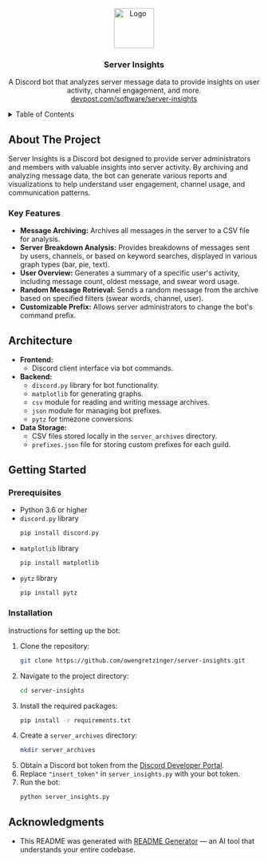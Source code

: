 <div align="center">
  <a href="https://github
<div align="center">
  <a href="https://devpost.com/software/server-insights">
    <img src="https://github.com/user-attachments/assets/a6678e6d-d6ec-4326-ab10-7efa77a64d33" alt="Logo" width="80" height="80">
  </a>

<h3 align="center">Server Insights</h3>
  <p align="center">
    A Discord bot that analyzes server message data to provide insights on user activity, channel engagement, and more.
    <br />
     <a href="https://devpost.com/software/server-insights">devpost.com/software/server-insights</a>
  </p>
</div>

<!-- TABLE OF CONTENTS -->
<details>
  <summary>Table of Contents</summary>
  <ol>
    <li>
      <a href="#about-the-project">About The Project</a>
      <ul>
        <li><a href="#key-features">Key Features</a></li>
      </ul>
    </li>
    <li><a href="#architecture">Architecture</a></li>
    <li>
      <a href="#getting-started">Getting Started</a>
      <ul>
        <li><a href="#prerequisites">Prerequisites</a></li>
        <li><a href="#installation">Installation</a></li>
      </ul>
    </li>
    <li><a href="#acknowledgments">Acknowledgments</a></li>
  </ol>
</details>

## About The Project

Server Insights is a Discord bot designed to provide server administrators and members with valuable insights into server activity. By archiving and analyzing message data, the bot can generate various reports and visualizations to help understand user engagement, channel usage, and communication patterns.

### Key Features

- **Message Archiving:** Archives all messages in the server to a CSV file for analysis.
- **Server Breakdown Analysis:** Provides breakdowns of messages sent by users, channels, or based on keyword searches, displayed in various graph types (bar, pie, text).
- **User Overview:** Generates a summary of a specific user's activity, including message count, oldest message, and swear word usage.
- **Random Message Retrieval:** Sends a random message from the archive based on specified filters (swear words, channel, user).
- **Customizable Prefix:** Allows server administrators to change the bot's command prefix.

## Architecture

- **Frontend:**
  - Discord client interface via bot commands.
- **Backend:**
  - `discord.py` library for bot functionality.
  - `matplotlib` for generating graphs.
  - `csv` module for reading and writing message archives.
  - `json` module for managing bot prefixes.
  - `pytz` for timezone conversions.
- **Data Storage:**
  - CSV files stored locally in the `server_archives` directory.
  - `prefixes.json` file for storing custom prefixes for each guild.

## Getting Started

### Prerequisites

- Python 3.6 or higher
- `discord.py` library
  ```sh
  pip install discord.py
  ```
- `matplotlib` library
  ```sh
  pip install matplotlib
  ```
- `pytz` library
  ```sh
  pip install pytz
  ```

### Installation

Instructions for setting up the bot:

1. Clone the repository:
   ```sh
   git clone https://github.com/owengretzinger/server-insights.git
   ```
2. Navigate to the project directory:
   ```sh
   cd server-insights
   ```
3. Install the required packages:
   ```sh
   pip install -r requirements.txt
   ```
4. Create a `server_archives` directory:
   ```sh
   mkdir server_archives
   ```
5. Obtain a Discord bot token from the [Discord Developer Portal](https://discord.com/developers/applications).
6. Replace `"insert_token"` in `server_insights.py` with your bot token.
7. Run the bot:
   ```sh
   python server_insights.py
   ```

## Acknowledgments

- This README was generated with [README Generator](https://github.com/owengretzinger/readme-generator) — an AI tool that understands your entire codebase.
